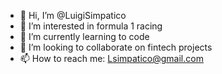 - 👋 Hi, I’m @LuigiSimpatico
- 👀 I’m interested in formula 1 racing
- 🌱 I’m currently learning to code
- 💞️ I’m looking to collaborate on fintech projects
- 📫 How to reach me: Lsimpatico@gmail.com
